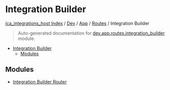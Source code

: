 # Integration Builder

[ica_integrations_host Index](../../../../README.md#ica_integrations_host-index) / [Dev](../../../index.md#dev) / [App](../../index.md#app) / [Routes](../index.md#routes) / Integration Builder

> Auto-generated documentation for [dev.app.routes.integration_builder](https://github.com/destiny/ica_integrations_host/blob/main/dev/app/routes/integration_builder/__init__.py) module.

- [Integration Builder](#integration-builder)
  - [Modules](#modules)

## Modules

- [Integration Builder Router](./integration_builder_router.md)
